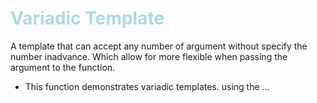 # <span style="color:lightblue">Variadic Template</span>

A template that can accept any number of argument without specify the number inadvance. Which allow for more flexible when passing the argument to the function.

- This function demonstrates variadic templates.
 using the ...

